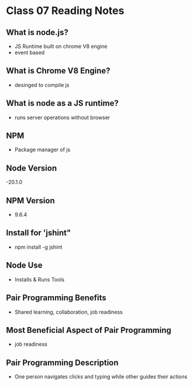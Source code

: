 # Class 07 Reading Notes

## What is node.js?

- JS Runtime built on chrome V8 engine
- event based

## What is Chrome V8 Engine?

- desinged to compile js

## What is node as a JS runtime?

- runs server operations without browser

## NPM

- Package manager of js

## Node Version

-20.1.0

## NPM Version

- 9.6.4

## Install for 'jshint"

- npm install -g jshint

## Node Use

- Installs & Runs Tools

## Pair Programming Benefits

- Shared learning, collaboration, job readiness

## Most Beneficial Aspect of Pair Programming

- job readiness

## Pair Programming Description

- One person navigates clicks and typing while other guides their actions
